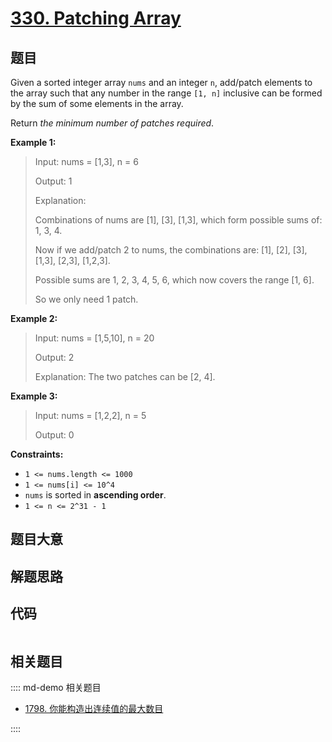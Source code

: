 # [330. Patching Array](https://leetcode.com/problems/patching-array/)

## 题目

Given a sorted integer array `nums` and an integer `n`, add/patch elements to
the array such that any number in the range `[1, n]` inclusive can be formed
by the sum of some elements in the array.

Return _the minimum number of patches required_.

**Example 1:**

> Input: nums = [1,3], n = 6
>
> Output: 1
>
> Explanation:
>
> Combinations of nums are [1], [3], [1,3], which form possible sums of: 1, 3, 4.
>
> Now if we add/patch 2 to nums, the combinations are: [1], [2], [3], [1,3], [2,3], [1,2,3].
>
> Possible sums are 1, 2, 3, 4, 5, 6, which now covers the range [1, 6].
>
> So we only need 1 patch.

**Example 2:**

> Input: nums = [1,5,10], n = 20
>
> Output: 2
>
> Explanation: The two patches can be [2, 4].

**Example 3:**

> Input: nums = [1,2,2], n = 5
>
> Output: 0

**Constraints:**

- `1 <= nums.length <= 1000`
- `1 <= nums[i] <= 10^4`
- `nums` is sorted in **ascending order**.
- `1 <= n <= 2^31 - 1`

## 题目大意

## 解题思路

## 代码

```javascript

```

## 相关题目

:::: md-demo 相关题目

- [1798. 你能构造出连续值的最大数目](https://leetcode.com/problems/maximum-number-of-consecutive-values-you-can-make)

::::
